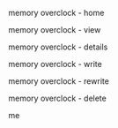 memory overclock - home

memory overclock - view

memory overclock - details

memory overclock - write

memory overclock - rewrite

memory overclock - delete

me
